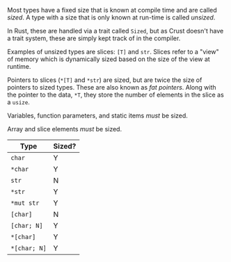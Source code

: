 Most types have a fixed size that is known at compile time and are called _sized_. A type with a size that is only known at run-time is called _unsized_.

In Rust, these are handled via a trait called `Sized`, but as Crust doesn't have a trait system, these are simply kept track of in the compiler.

Examples of unsized types are slices: `[T]` and `str`. Slices refer to a "view" of memory which is dynamically sized based on the size of the view at runtime.

Pointers to slices (`*[T]` and `*str`) are sized, but are twice the size of pointers to sized types. These are also known as _fat pointers_. Along with the pointer to the data, `*T`, they store the number of elements in the slice as a `usize`.

Variables, function parameters, and static items _must_ be sized.

Array and slice elements _must_ be sized.

|Type|Sized?|
|-|-|
|`char`|Y|
|`*char`|Y|
|`str`|N|
|`*str`|Y|
|`*mut str`|Y|
|`[char]`|N|
|`[char; N]`|Y|
|`*[char]`|Y|
|`*[char; N]`|Y|
